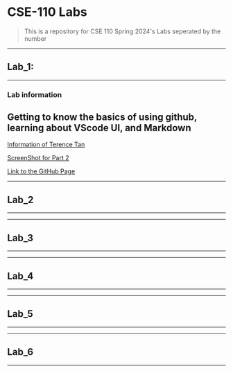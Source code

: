 # CSE-110 Labs 

> This is a repository for CSE 110 Spring 2024's Labs seperated by the number
---------------------------------------------------------------------------------------------
## Lab_1:
---------------------------------------------------------------------------------------------
### Lab information

Getting to know the basics of using github, learning about VScode UI, and Markdown
---------------------------------------------------------------------------------------------------------------------------------------------------------------------------------------------------------------------------------
[Information of Terence Tan](Lab-1/index.md)

[ScreenShot for Part 2](Lab-1/ScreenShots.md)

[Link to the GitHub Page](https://terencetan1021.github.io/CSE-110-SP2024/Lab-1/)

---------------------------------------------------------------------------------------------
## Lab_2
-----------------------------------------------------------------------------------------------

-----------------------------------------------------------------------------------------------
## Lab_3
-----------------------------------------------------------------------------------------------

-----------------------------------------------------------------------------------------------
## Lab_4
-----------------------------------------------------------------------------------------------

-----------------------------------------------------------------------------------------------
## Lab_5
-----------------------------------------------------------------------------------------------

-----------------------------------------------------------------------------------------------
## Lab_6
-----------------------------------------------------------------------------------------------
